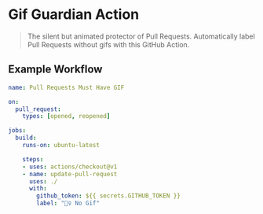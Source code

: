 # Gif Guardian Action

> The silent but animated protector of Pull Requests. Automatically label Pull Requests without gifs with this GitHub Action.

## Example Workflow

```yml
name: Pull Requests Must Have GIF

on: 
  pull_request:
    types: [opened, reopened]

jobs:
  build:
    runs-on: ubuntu-latest

    steps:
    - uses: actions/checkout@v1
    - name: update-pull-request
      uses: ./
      with:
        github_token: ${{ secrets.GITHUB_TOKEN }}
        label: "🙅‍♀️ No Gif"
```
